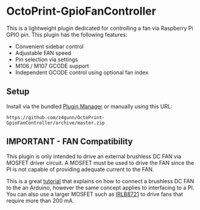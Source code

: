 # OctoPrint-GpioFanController

This is a lightweight plugin dedicated for controlling a fan via Raspberry Pi GPIO pin.  This plugin has the following features:

* Convenient sidebar control
* Adjustable FAN speed
* Pin selection via settings
* M106 / M107 GCODE support
* Independent GCODE control using optional fan index


## Setup

Install via the bundled [Plugin Manager](https://docs.octoprint.org/en/master/bundledplugins/pluginmanager.html)
or manually using this URL:

    https://github.com/z4gunn/OctoPrint-GpioFanController/archive/master.zip


## IMPORTANT - FAN Compatibility

This plugin is only intended to drive an external brushless DC FAN via MOSFET driver circuit.  A MOSFET must be used to drive the FAN since the PI is not capable of providing adequate current to the FAN.  

This is a great [tutorial](https://create.arduino.cc/projecthub/ejshea/connecting-an-n-channel-mosfet-7e0242) that explains on how to connect a brushless DC FAN to the an Arduino, however the same concept applies to interfacing to a PI.  You can also use a larger MOSFET such as [IRLB8721](https://www.adafruit.com/product/355) to drive fans that require more than  200 mA.